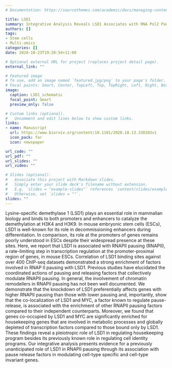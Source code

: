 ```yaml
---
# Documentation: https://sourcethemes.com/academic/docs/managing-content/

title: LSD1
summary: Integrative Analysis Reveals LSD1 Associates with RNA Pol2 Pausing
authors: []
tags: 
- Stem cells
- Multi-omics
categories: []
date: 2020-10-23T19:20:54+11:00

# Optional external URL for project (replaces project detail page).
external_link: ""

# Featured image
# To use, add an image named `featured.jpg/png` to your page's folder.
# Focal points: Smart, Center, TopLeft, Top, TopRight, Left, Right, BottomLeft, Bottom, BottomRight.
image:
  caption: LSD1_schematic
  focal_point: Smart
  preview_only: false

# Custom links (optional).
#   Uncomment and edit lines below to show custom links.
links:
- name: Manuscript
  url: https://www.biorxiv.org/content/10.1101/2020.10.13.338103v1
  icon_pack: far
  icon: newspaper

url_code: ""
url_pdf: ""
url_slides: ""
url_video: ""

# Slides (optional).
#   Associate this project with Markdown slides.
#   Simply enter your slide deck's filename without extension.
#   E.g. `slides = "example-slides"` references `content/slides/example-slides.md`.
#   Otherwise, set `slides = ""`.
slides: ""
---
```


Lysine-specific demethylase 1 (LSD1) plays an essential role in mammalian biology and binds to both promoters and enhancers to catalyze the demethylation at H3K4 and H3K9. In mouse embryonic stem cells (ESCs), LSD1 is well-known for its role in decommissioning enhancers during differentiation. In comparison, its role at the promoters of genes remains poorly understood in ESCs despite their widespread presence at these sites. Here, we report that LSD1 is associated with RNAPII pausing (RNAPII), a rate-limiting step in transcription regulation at the promoter-proximal region of genes, in mouse ESCs. Correlation of LSD1 binding sites against over 400 ChIP-seq datasets demonstrated a strong enrichment of factors involved in RNAP II pausing with LSD1. Previous studies have elucidated the coordinated actions of pausing and releasing factors that collectively modulate RNAPII pausing. In general, the involvement of chromatin remodellers in RNAPII pausing has not been well documented. We demonstrate that the knockdown of LSD1 preferentially affects genes with higher RNAPII pausing than those with lower pausing and, importantly, show that the co-localization of LSD1 and MYC, a factor known to regulate pause-release, is associated with the enrichment of other RNAPII pausing factors compared to their independent counterparts. Moreover, we found that genes co-occupied by LSD1 and MYC are significantly enriched for housekeeping genes that are involved in metabolic processes and globally depleted of transcription factors compared to those bound only by LSD1. These findings reveal a pleiotropic role of LSD1 in regulating housekeeping program besides its previously known role in regulating cell identity programs. Our integrative analysis presents evidence for a previously unanticipated role of LSD1 in RNAPII pausing through its association with pause release factors in modulating cell-type specific and cell-type invariant genes.
